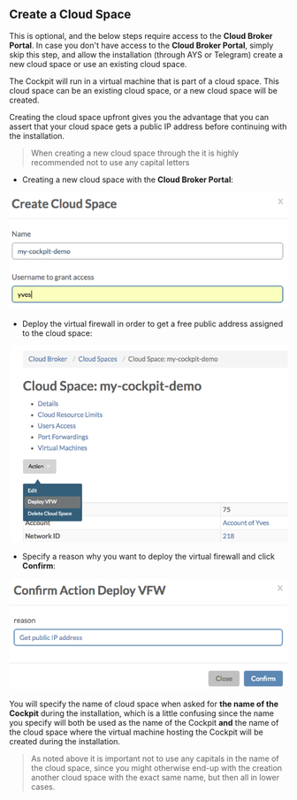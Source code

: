 ## Create a Cloud Space

This is optional, and the below steps require access to the **Cloud Broker Portal**. In case you don't have access to the **Cloud Broker Portal**, simply skip this step, and allow the installation (through AYS or Telegram) create a new cloud space or use an existing cloud space. 

The Cockpit will run in a virtual machine that is part of a cloud space. This cloud space can be an existing cloud space, or a new cloud space will be created.

Creating the cloud space upfront gives you the advantage that you can assert that your cloud space gets a public IP address before continuing with the installation.

> When creating a new cloud space through the it is highly recommended not to use any capital letters

- Creating a new cloud space with the **Cloud Broker Portal**:

![](create-cloud-space.png)

- Deploy the virtual firewall in order to get a free public address assigned to the cloud space:

![](deploy-VFW.png)

- Specify a reason why you want to deploy the virtual firewall and click **Confirm**:

![](confirm-deploy-VFW.png)

You will specify the name of cloud space when asked for **the name of the Cockpit** during the installation, which is a little confusing since the name you specify will both be used as the name of the Cockpit **and** the name of the cloud space where the virtual machine hosting the Cockpit will be created during the installation.

> As noted above it is important not to use any capitals in the name of the cloud space, since you might otherwise end-up with the creation another cloud space with the exact same name, but then all in lower cases.
